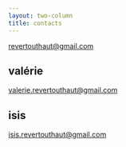 ```yaml
---
layout: two-column
title: contacts
---
```

revertouthaut@gmail.com

## valérie

valerie.revertouthaut@gmail.com

## isis

isis.revertouthaut@gmail.com
